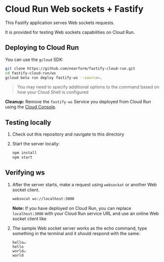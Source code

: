 # Cloud Run Web sockets + Fastify

This Fastify application serves Web sockets requests.

It is provided for testing Web sockets capabilities on Cloud Run.

## Deploying to Cloud Run

You can use the `gcloud` SDK:

```sh
git clone https://github.com/nearform/fastify-cloud-run.git
cd fastify-cloud-run/ws
gcloud beta run deploy fastify-ws --source=.
```

> You may need to specify additional options to the command based on how your Cloud Shell is configured

**Cleanup:** Remove the `fastify-ws` Service you deployed from Cloud Run
using the [Cloud Console](https://console.cloud.google.com/run).

## Testing locally

1. Check out this repository and navigate to this directory

1. Start the server locally:

   ```sh
   npm install
   npm start
   ```

## Verifying ws

1. After the server starts, make a request using `websockat` or another Web socket client.

   ```sh
   websocat ws://localhost:3000
   ```

   **Note:** If you have deployed on Cloud Run, you can replace
   `localhost:3000` with your Cloud Run service URL and use an online Web socket client like

1. The sample Web socket server works as the echo command, type something in the terminal and it should respond with the same:

   ```text
   hello↵
   hello
   world↵
   world
   ```
